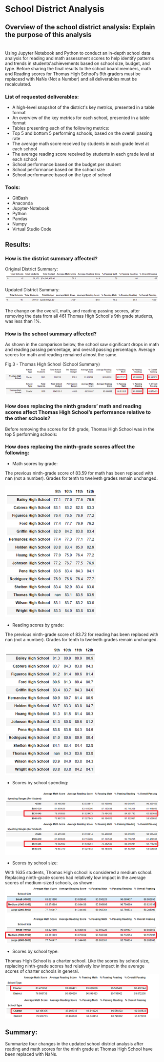 # School District Analysis

## Overview of the school district analysis: Explain the purpose of this analysis
#
Using Jupyter Notebook and Python to conduct an in-depth school data analysis for reading and math assessment scores to help identify patterns and trends in students'achievements based on school size, budget, and type. Before sharing the final results to the school board members, math and Reading scores for Thomas High School's 9th graders must be replacesd with NaNs (Not a Number) and all deliverables must be recalculated.

### List of requested deliverables:
- A high-level snapshot of the district's key metrics, presented in a table format
- An overview of the key metrics for each school, presented in a table format
- Tables presenting each of the following metrics:
- Top 5 and bottom 5 performing schools, based on the overall passing rate
- The average math score received by students in each grade level at each school
- The average reading score received by students in each grade level at each school
- School performance based on the budget per student
- School performance based on the school size 
- School performance based on the type of school

### Tools:
- GitBash
- Anaconda
- Jupyter-Notebook
- Python
- Pandas
- Numpy
- Virtual Studio Code

## Results: 

### How is the district summary affected?

Original District Summary:
<img src=https://raw.githubusercontent.com/vandenesserm/School_District_Analysis/main/PNGs/District%20Summary%20-%20Original.png> 

Updated District Summary:
<img src=https://raw.githubusercontent.com/vandenesserm/School_District_Analysis/main/PNGs/District%20Summary%20-%20Updated.png>

The change on the overall, math, and reading passing scores, after removing the data from all 461 Thomas High School's 9th grade students, was less than 1%. 


### How is the school summary affected?

As shown in the comparison below, the school saw significant drops in math and reading passing percentage, and overall passing percentage. Average scores for math and reading remained almost the same.

Fig.3 - Thomas High School (School Summary)
<img src=https://raw.githubusercontent.com/vandenesserm/School_District_Analysis/main/PNGs/THS%20-%20Comparison.png>

### How does replacing the ninth graders’ math and reading scores affect Thomas High School’s performance relative to the other schools?

Before removing the scores for 9th grade, Thomas High School was in the top 5 performing schools:





### How does replacing the ninth-grade scores affect the following:
- Math scores by grade:

The previous ninth-grade score of 83.59 for math has been replaced with nan (not a number). Grades for tenth to twelveth grades remain unchanged.

<img src=https://raw.githubusercontent.com/vandenesserm/School_District_Analysis/main/PNGs/Math%20Scores%20by%20Grade%20-%20Updated.png>


- Reading scores by grade: 
 
 The previous ninth-grade score of 83.72 for reading has been replaced with nan (not a number). Grades for tenth to twelveth grades remain unchanged.

<img src=https://raw.githubusercontent.com/vandenesserm/School_District_Analysis/main/PNGs/Reading%20Scores%20by%20Grade%20-%20Updated.png>

- Scores by school spending:

<img src=https://raw.githubusercontent.com/vandenesserm/School_District_Analysis/main/PNGs/Spending%20Summary%20-%20Comparison.png>


- Scores by school size:
  
With 1635 students, Thomas High school is considered a medium school. Replacing ninth-grade scores had relatively low impact in the average scores of medium-sized schools, as shown:
<img src=https://raw.githubusercontent.com/vandenesserm/School_District_Analysis/main/PNGs/Size%20Summary%20-%20Comparison.png>
  
- Scores by school type:    

Thomas High School is a charter school. Like the scores by school size, replacing ninth-grade scores had relatively low impact in the average scores of charter schools in general.
<img src=https://raw.githubusercontent.com/vandenesserm/School_District_Analysis/main/PNGs/School%20Type%20Summary%20-%20Comparison.png>



## Summary: 
Summarize four changes in the updated school district analysis after reading and math scores for the ninth grade at Thomas High School have been replaced with NaNs.
